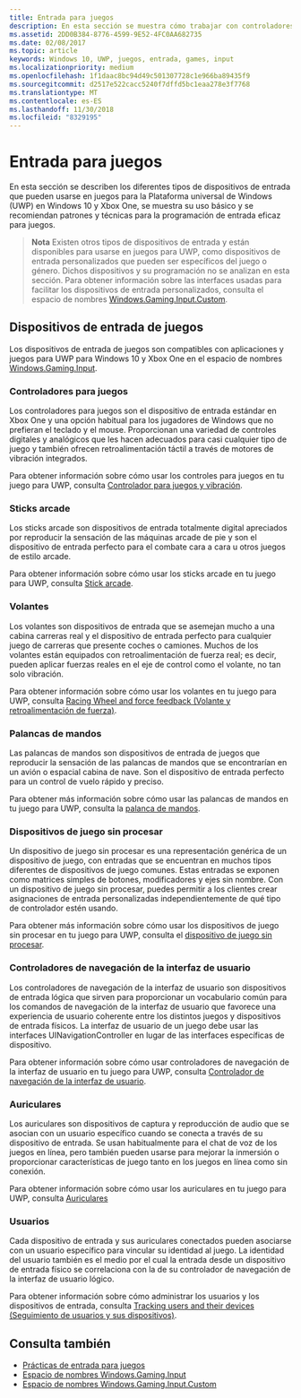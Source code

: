 ```yaml
---
title: Entrada para juegos
description: En esta sección se muestra cómo trabajar con controladores para juegos y otros dispositivos de entrada para la Plataforma universal de Windows (UWP).
ms.assetid: 2DD0B384-8776-4599-9E52-4FC0AA682735
ms.date: 02/08/2017
ms.topic: article
keywords: Windows 10, UWP, juegos, entrada, games, input
ms.localizationpriority: medium
ms.openlocfilehash: 1f1daac8bc94d49c501307728c1e966ba89435f9
ms.sourcegitcommit: d2517e522cacc5240f7dffd5bc1eaa278e3f7768
ms.translationtype: MT
ms.contentlocale: es-ES
ms.lasthandoff: 11/30/2018
ms.locfileid: "8329195"
---
```

# <a name="input-for-games"></a>Entrada para juegos

En esta sección se describen los diferentes tipos de dispositivos de entrada que pueden usarse en juegos para la Plataforma universal de Windows (UWP) en Windows 10 y Xbox One, se muestra su uso básico y se recomiendan patrones y técnicas para la programación de entrada eficaz para juegos.

> **Nota**    Existen otros tipos de dispositivos de entrada y están disponibles para usarse en juegos para UWP, como dispositivos de entrada personalizados que pueden ser específicos del juego o género. Dichos dispositivos y su programación no se analizan en esta sección. Para obtener información sobre las interfaces usadas para facilitar los dispositivos de entrada personalizados, consulta el espacio de nombres [Windows.Gaming.Input.Custom](https://docs.microsoft.com/uwp/api/windows.gaming.input.custom).

## <a name="gaming-input-devices"></a>Dispositivos de entrada de juegos

Los dispositivos de entrada de juegos son compatibles con aplicaciones y juegos para UWP para Windows 10 y Xbox One en el espacio de nombres [Windows.Gaming.Input](https://docs.microsoft.com/uwp/api/windows.gaming.input).

### <a name="gamepads"></a>Controladores para juegos

Los controladores para juegos son el dispositivo de entrada estándar en Xbox One y una opción habitual para los jugadores de Windows que no prefieran el teclado y el mouse. Proporcionan una variedad de controles digitales y analógicos que les hacen adecuados para casi cualquier tipo de juego y también ofrecen retroalimentación táctil a través de motores de vibración integrados.

Para obtener información sobre cómo usar los controles para juegos en tu juego para UWP, consulta [Controlador para juegos y vibración](gamepad-and-vibration.md).

### <a name="arcade-sticks"></a>Sticks arcade

Los sticks arcade son dispositivos de entrada totalmente digital apreciados por reproducir la sensación de las máquinas arcade de pie y son el dispositivo de entrada perfecto para el combate cara a cara u otros juegos de estilo arcade.

Para obtener información sobre cómo usar los sticks arcade en tu juego para UWP, consulta [Stick arcade](arcade-stick.md).

### <a name="racing-wheels"></a>Volantes

Los volantes son dispositivos de entrada que se asemejan mucho a una cabina carreras real y el dispositivo de entrada perfecto para cualquier juego de carreras que presente coches o camiones. Muchos de los volantes están equipados con retroalimentación de fuerza real; es decir, pueden aplicar fuerzas reales en el eje de control como el volante, no tan solo vibración.

Para obtener información sobre cómo usar los volantes en tu juego para UWP, consulta [Racing Wheel and force feedback (Volante y retroalimentación de fuerza)](racing-wheel-and-force-feedback.md).

### <a name="flight-sticks"></a>Palancas de mandos

Las palancas de mandos son dispositivos de entrada de juegos que reproducir la sensación de las palancas de mandos que se encontrarían en un avión o espacial cabina de nave. Son el dispositivo de entrada perfecto para un control de vuelo rápido y preciso.

Para obtener más información sobre cómo usar las palancas de mandos en tu juego para UWP, consulta la [palanca de mandos](flight-stick.md).

### <a name="raw-game-controllers"></a>Dispositivos de juego sin procesar

Un dispositivo de juego sin procesar es una representación genérica de un dispositivo de juego, con entradas que se encuentran en muchos tipos diferentes de dispositivos de juego comunes. Estas entradas se exponen como matrices simples de botones, modificadores y ejes sin nombre. Con un dispositivo de juego sin procesar, puedes permitir a los clientes crear asignaciones de entrada personalizadas independientemente de qué tipo de controlador estén usando.

Para obtener más información sobre cómo usar los dispositivos de juego sin procesar en tu juego para UWP, consulta el [dispositivo de juego sin procesar](raw-game-controller.md).

### <a name="ui-navigation-controllers"></a>Controladores de navegación de la interfaz de usuario

Los controladores de navegación de la interfaz de usuario son dispositivos de entrada lógica que sirven para proporcionar un vocabulario común para los comandos de navegación de la interfaz de usuario que favorece una experiencia de usuario coherente entre los distintos juegos y dispositivos de entrada físicos. La interfaz de usuario de un juego debe usar las interfaces UINavigationController en lugar de las interfaces específicas de dispositivo.

Para obtener información sobre cómo usar controladores de navegación de la interfaz de usuario en tu juego para UWP, consulta [Controlador de navegación de la interfaz de usuario](ui-navigation-controller.md).

### <a name="headsets"></a>Auriculares

Los auriculares son dispositivos de captura y reproducción de audio que se asocian con un usuario específico cuando se conecta a través de su dispositivo de entrada. Se usan habitualmente para el chat de voz de los juegos en línea, pero también pueden usarse para mejorar la inmersión o proporcionar características de juego tanto en los juegos en línea como sin conexión.

Para obtener información sobre cómo usar los auriculares en tu juego para UWP, consulta [Auriculares](headset.md)

### <a name="users"></a>Usuarios

Cada dispositivo de entrada y sus auriculares conectados pueden asociarse con un usuario específico para vincular su identidad al juego. La identidad del usuario también es el medio por el cual la entrada desde un dispositivo de entrada físico se correlaciona con la de su controlador de navegación de la interfaz de usuario lógico.

Para obtener información sobre cómo administrar los usuarios y los dispositivos de entrada, consulta [Tracking users and their devices (Seguimiento de usuarios y sus dispositivos)](input-practices-for-games.md#tracking-users-and-their-devices).

## <a name="see-also"></a>Consulta también

* [Prácticas de entrada para juegos](input-practices-for-games.md)
* [Espacio de nombres Windows.Gaming.Input](https://docs.microsoft.com/uwp/api/windows.gaming.input)
* [Espacio de nombres Windows.Gaming.Input.Custom](https://docs.microsoft.com/uwp/api/windows.gaming.input.custom)